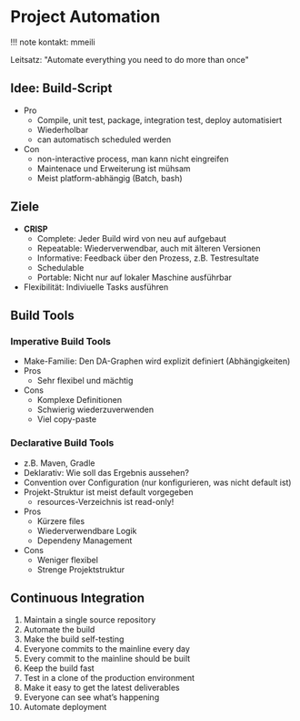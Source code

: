 # Project Automation
!!! note
    kontakt: mmeili

Leitsatz: "Automate everything you need to do more than once"

## Idee: Build-Script
- Pro
    - Compile, unit test, package, integration test, deploy automatisiert
    - Wiederholbar
    - can automatisch scheduled werden
- Con
    - non-interactive process, man kann nicht eingreifen
    - Maintenace und Erweiterung ist mühsam
    - Meist platform-abhängig (Batch, bash)

## Ziele
- **CRISP**
    - Complete: Jeder Build wird von neu auf aufgebaut
    - Repeatable: Wiederverwendbar, auch mit älteren Versionen
    - Informative: Feedback über den Prozess, z.B. Testresultate
    - Schedulable
    - Portable: Nicht nur auf lokaler Maschine ausführbar
- Flexibilität: Indiviuelle Tasks ausführen

## Build Tools
### Imperative Build Tools
- Make-Familie: Den DA-Graphen wird explizit definiert (Abhängigkeiten)
- Pros
    - Sehr flexibel und mächtig
- Cons
    - Komplexe Definitionen
    - Schwierig wiederzuverwenden
    - Viel copy-paste

### Declarative Build Tools
- z.B. Maven, Gradle
- Deklarativ: Wie soll das Ergebnis aussehen?
- Convention over Configuration (nur konfigurieren, was nicht default ist)
- Projekt-Struktur ist meist default vorgegeben
    - resources-Verzeichnis ist read-only!
- Pros
    - Kürzere files
    - Wiederverwendbare Logik
    - Dependeny Management
- Cons
    - Weniger flexibel
    - Strenge Projektstruktur

## Continuous Integration
1. Maintain a single source repository
2. Automate the build
3. Make the build self-testing
4. Everyone commits to the mainline every day
5. Every commit to the mainline should be built
6. Keep the build fast
7. Test in a clone of the production environment
8. Make it easy to get the latest deliverables
9. Everyone can see what’s happening
10. Automate deployment

